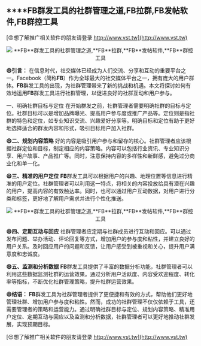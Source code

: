 ## ****FB**群发工具的社群管理之道,**FB**拉群,**FB**发帖软件,**FB**群控工具**

[😍想了解推广相关软件的朋友请登录 http://www.vst.tw](http://www.vst.tw)

 <center><img src="https://vst.tw/MP4/tuiguang/png/8.png" alt="**FB**群发工具的社群管理之道,**FB**拉群,**FB**发帖软件,**FB**群控工具"></center>

**😄引言：**
在信息时代，社交媒体已经成为人们交流、分享和互动的重要平台之一。Facebook（简称**FB**）作为全球最大的社交媒体平台之一，拥有庞大的用户群体。**FB**群发工具的出现，为社群管理带来了新的挑战和机遇。本文将探讨如何有效地运用**FB**群发工具进行社群管理，以促进良好的社群互动和用户参与。

一、明确社群目标与定位
在开始群发之前，社群管理者需要明确社群的目标与定位。社群目标可以是增加品牌曝光、提高用户参与度或推广产品等。定位则是指社群的特色和定位，如专业知识交流、兴趣爱好分享等。明确目标和定位有助于更好地选择适合的群发内容和形式，吸引目标用户加入社群。

**😄二、规划内容策略**
好的内容是吸引用户参与和留存的核心。社群管理者应该根据社群定位和目标，制定相应的内容策略。内容可以包括行业资讯、专业知识分享、用户故事、产品推广等。同时，注意保持内容的多样性和新鲜感，避免过分商业化和单一化。

**😄三、精准的用户定位**
**FB**群发工具可以根据用户的兴趣、地理位置等信息进行精准的用户定位。社群管理者可以利用这一特点，将相关的内容投放给具有潜在兴趣的用户，提高内容的有效触达率。同时，也可以通过用户互动数据，对用户进行分类和标签，更好地了解用户需求并进行个性化推送。

 <center><img src="https://vst.tw/MP4/tuiguang/png/8.png" alt="**FB**群发工具的社群管理之道,**FB**拉群,**FB**发帖软件,**FB**群控工具"></center>

**😄四、定期互动与回应**
社群管理者应定期与社群成员进行互动和回应。可以通过发布问题、举办活动、评论回复等方式，增加用户的参与度和粘性，并建立良好的用户关系。及时回应用户的问题和反馈，让用户感受到被重视和关心，提升用户满意度和忠诚度。

**😄五、监测和分析数据**
**FB**群发工具提供了丰富的数据分析功能，社群管理者可以利用这些数据监测社群的运营效果。通过分析用户活跃度、内容受欢迎程度、转化率等指标，不断优化社群管理策略，提升社群运营效果。

**😄结语：**
**FB**群发工具为社群管理者提供了更便捷和有效的方式，帮助他们更好地管理社群、增加用户参与度和粘性。然而，成功的社群管理不仅仅依赖于工具，还需要管理者的策略和运营能力。通过明确社群目标与定位、规划内容策略、精准用户定位、定期互动与回应以及监测和分析数据，社群管理者可以更好地推动社群发展，实现预期目标。

[😍想了解推广相关软件的朋友请登录 http://www.vst.tw](http://www.vst.tw)



